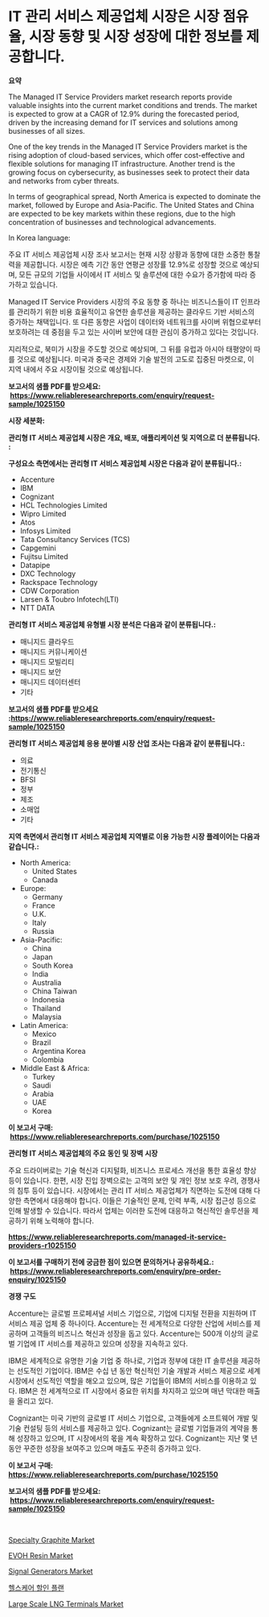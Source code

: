 <p><h1>IT 관리 서비스 제공업체 시장은 시장 점유율, 시장 동향 및 시장 성장에 대한 정보를 제공합니다.</h1></p><p><strong>요약</strong></p>
<p><p>The Managed IT Service Providers market research reports provide valuable insights into the current market conditions and trends. The market is expected to grow at a CAGR of 12.9% during the forecasted period, driven by the increasing demand for IT services and solutions among businesses of all sizes.</p><p>One of the key trends in the Managed IT Service Providers market is the rising adoption of cloud-based services, which offer cost-effective and flexible solutions for managing IT infrastructure. Another trend is the growing focus on cybersecurity, as businesses seek to protect their data and networks from cyber threats.</p><p>In terms of geographical spread, North America is expected to dominate the market, followed by Europe and Asia-Pacific. The United States and China are expected to be key markets within these regions, due to the high concentration of businesses and technological advancements.</p><p>In Korea language:</p><p>주요 IT 서비스 제공업체 시장 조사 보고서는 현재 시장 상황과 동향에 대한 소중한 통찰력을 제공합니다. 시장은 예측 기간 동안 연평균 성장률 12.9%로 성장할 것으로 예상되며, 모든 규모의 기업들 사이에서 IT 서비스 및 솔루션에 대한 수요가 증가함에 따라 증가하고 있습니다.</p><p>Managed IT Service Providers 시장의 주요 동향 중 하나는 비즈니스들이 IT 인프라를 관리하기 위한 비용 효율적이고 유연한 솔루션을 제공하는 클라우드 기반 서비스의 증가하는 채택입니다. 또 다른 동향은 사업이 데이터와 네트워크를 사이버 위협으로부터 보호하려는 데 중점을 두고 있는 사이버 보안에 대한 관심이 증가하고 있다는 것입니다.</p><p>지리적으로, 북미가 시장을 주도할 것으로 예상되며, 그 뒤를 유럽과 아시아 태평양이 따를 것으로 예상됩니다. 미국과 중국은 경제와 기술 발전의 고도로 집중된 마켓으로, 이 지역 내에서 주요 시장이될 것으로 예상됩니다.</p></p>
<p><strong>보고서의 샘플 PDF를 받으세요: &nbsp;<a href="https://www.reliableresearchreports.com/enquiry/request-sample/1025150">https://www.reliableresearchreports.com/enquiry/request-sample/1025150</a></strong></p>
<p><strong>시장 세분화:</strong></p>
<p><strong> 관리형 IT 서비스 제공업체 시장은 개요, 배포, 애플리케이션 및 지역으로 더 분류됩니다. :</strong></p>
<p><strong>구성요소 측면에서는 관리형 IT 서비스 제공업체 시장은 다음과 같이 분류됩니다.:</strong></p>
<p><ul><li>Accenture</li><li>IBM</li><li>Cognizant</li><li>HCL Technologies Limited</li><li>Wipro Limited</li><li>Atos</li><li>Infosys Limited</li><li>Tata Consultancy Services (TCS)</li><li>Capgemini</li><li>Fujitsu Limited</li><li>Datapipe</li><li>DXC Technology</li><li>Rackspace Technology</li><li>CDW Corporation</li><li>Larsen & Toubro Infotech(LTI)</li><li>NTT DATA</li></ul></p>
<p><strong> 관리형 IT 서비스 제공업체 유형별 시장 분석은 다음과 같이 분류됩니다.:</strong></p>
<p><ul><li>매니지드 클라우드</li><li>매니지드 커뮤니케이션</li><li>매니지드 모빌리티</li><li>매니지드 보안</li><li>매니지드 데이터센터</li><li>기타</li></ul></p>
<p><strong>보고서의 샘플 PDF를 받으세요 :<a href="https://www.reliableresearchreports.com/enquiry/request-sample/1025150">https://www.reliableresearchreports.com/enquiry/request-sample/1025150</a></strong></p>
<p><strong> 관리형 IT 서비스 제공업체 응용 분야별 시장 산업 조사는 다음과 같이 분류됩니다.:</strong></p>
<p><ul><li>의료</li><li>전기통신</li><li>BFSI</li><li>정부</li><li>제조</li><li>소매업</li><li>기타</li></ul></p>
<p><strong>지역 측면에서 관리형 IT 서비스 제공업체 지역별로 이용 가능한 시장 플레이어는 다음과 같습니다.:</strong></p>
<p><ul>
    <li>
        North America:
        <ul>
            <li>United States</li>
            <li>Canada</li>
        </ul>
    </li>
    <li>
        Europe:
        <ul>
            <li>Germany</li>
            <li>France</li>
            <li>U.K.</li>
            <li>Italy</li>
            <li>Russia</li>
        </ul>
    </li>
    <li>
        Asia-Pacific:
        <ul>
            <li>China</li>
            <li>Japan</li>
            <li>South Korea</li>
            <li>India</li>
            <li>Australia</li>
            <li>China Taiwan</li>
            <li>Indonesia</li>
            <li>Thailand</li>
            <li>Malaysia</li>
        </ul>
    </li>
    <li>
        Latin America:
        <ul>
            <li>Mexico</li>
            <li>Brazil</li>
            <li>Argentina Korea</li>
            <li>Colombia</li>
        </ul>
    </li>
    <li>
        Middle East & Africa:
        <ul>
            <li>Turkey</li>
            <li>Saudi</li>
            <li>Arabia</li>
            <li>UAE</li>
            <li>Korea</li>
        </ul>
    </li>
    </ul></p>
<p><strong>이 보고서 구매: &nbsp;<a href="https://www.reliableresearchreports.com/purchase/1025150">https://www.reliableresearchreports.com/purchase/1025150</a></strong></p>
<p><strong>관리형 IT 서비스 제공업체의 주요 동인 및 장벽 시장</strong></p>
<p><p>주요 드라이버로는 기술 혁신과 디지털화, 비즈니스 프로세스 개선을 통한 효율성 향상 등이 있습니다. 한편, 시장 진입 장벽으로는 고객의 보안 및 개인 정보 보호 우려, 경쟁사의 침투 등이 있습니다. 시장에서는 관리 IT 서비스 제공업체가 직면하는 도전에 대해 다양한 측면에서 대응해야 합니다. 이들은 기술적인 문제, 인력 부족, 시장 접근성 등으로 인해 발생할 수 있습니다. 따라서 업체는 이러한 도전에 대응하고 혁신적인 솔루션을 제공하기 위해 노력해야 합니다.</p></p>
<p><strong><a href="https://www.reliableresearchreports.com/managed-it-service-providers-r1025150">https://www.reliableresearchreports.com/managed-it-service-providers-r1025150</a></strong></p>
<p><strong>이 보고서를 구매하기 전에 궁금한 점이 있으면 문의하거나 공유하세요.: &nbsp;<a href="https://www.reliableresearchreports.com/enquiry/pre-order-enquiry/1025150">https://www.reliableresearchreports.com/enquiry/pre-order-enquiry/1025150</a></strong></p>
<p><strong>경쟁 구도</strong></p>
<p><p>Accenture는 글로벌 프로페셔널 서비스 기업으로, 기업에 디지털 전환을 지원하며 IT 서비스 제공 업체 중 하나이다. Accenture는 전 세계적으로 다양한 산업에 서비스를 제공하며 고객들의 비즈니스 혁신과 성장을 돕고 있다. Accenture는 500개 이상의 글로벌 기업에 IT 서비스를 제공하고 있으며 성장을 지속하고 있다.</p><p>IBM은 세계적으로 유명한 기술 기업 중 하나로, 기업과 정부에 대한 IT 솔루션을 제공하는 선도적인 기업이다. IBM은 수십 년 동안 혁신적인 기술 개발과 서비스 제공으로 세계 시장에서 선도적인 역할을 해오고 있으며, 많은 기업들이 IBM의 서비스를 이용하고 있다. IBM은 전 세계적으로 IT 시장에서 중요한 위치를 차지하고 있으며 매년 막대한 매출을 올리고 있다.</p><p>Cognizant는 미국 기반의 글로벌 IT 서비스 기업으로, 고객들에게 소프트웨어 개발 및 기술 컨설팅 등의 서비스를 제공하고 있다. Cognizant는 글로벌 기업들과의 계약을 통해 성장하고 있으며, IT 시장에서의 몫을 계속 확장하고 있다. Cognizant는 지난 몇 년 동안 꾸준한 성장을 보여주고 있으며 매출도 꾸준히 증가하고 있다.</p></p>
<p><strong>이 보고서 구매: &nbsp; <a href="https://www.reliableresearchreports.com/purchase/1025150">https://www.reliableresearchreports.com/purchase/1025150</a></strong></p>
<p><strong>보고서의 샘플 PDF를 받으세요: &nbsp;<a href="https://www.reliableresearchreports.com/enquiry/request-sample/1025150">https://www.reliableresearchreports.com/enquiry/request-sample/1025150</a></strong><strong></strong></p>
<p>&nbsp;</p>
<p><p><a href="https://issuu.com/reportprime-2/docs/specialty-graphite-market-size-2030.pptx">Specialty Graphite Market</a></p><p><a href="https://issuu.com/reportprime-2/docs/evoh-resin-market-size-2030.pptx">EVOH Resin Market</a></p><p><a href="https://github.com/johnbach50/Market-Research-Report-List-2/blob/main/signal-generators-market.md">Signal Generators Market</a></p><p><a href="https://github.com/vsap75a286l/Market-Research-Report-List-1/blob/main/972303723908.md">헬스케어 할인 플랜</a></p><p><a href="https://github.com/lylyparadise/Market-Research-Report-List-2/blob/main/large-scale-lng-terminals-market.md">Large Scale LNG Terminals Market</a></p></p>